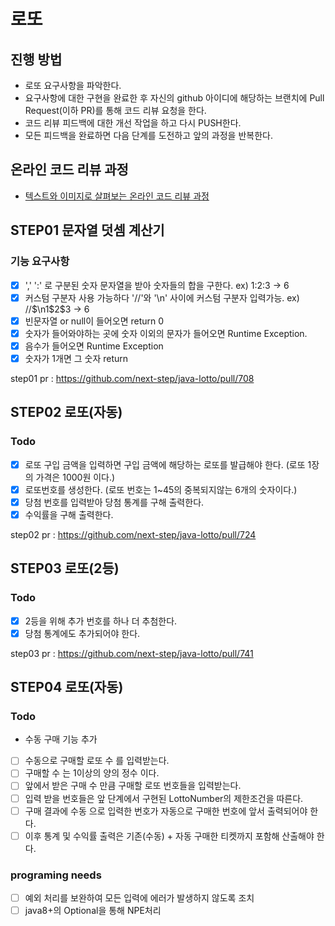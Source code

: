 # 로또
## 진행 방법
* 로또 요구사항을 파악한다.
* 요구사항에 대한 구현을 완료한 후 자신의 github 아이디에 해당하는 브랜치에 Pull Request(이하 PR)를 통해 코드 리뷰 요청을 한다.
* 코드 리뷰 피드백에 대한 개선 작업을 하고 다시 PUSH한다.
* 모든 피드백을 완료하면 다음 단계를 도전하고 앞의 과정을 반복한다.

## 온라인 코드 리뷰 과정
* [텍스트와 이미지로 살펴보는 온라인 코드 리뷰 과정](https://github.com/next-step/nextstep-docs/tree/master/codereview)

## STEP01 문자열 덧셈 계산기
### 기능 요구사항
- [x] ',' ':' 로 구분된 숫자 문자열을 받아 숫자들의 합을 구한다. ex) 1:2:3 -> 6
- [x] 커스텀 구분자 사용 가능하다 '//'와 '\n' 사이에 커스텀 구분자 입력가능. ex) //$\n1$2$3 -> 6
- [x] 빈문자열 or null이 들어오면 return 0
- [x] 숫자가 들어와야하는 곳에 숫자 이외의 문자가 들어오면 Runtime Exception.
- [x] 음수가 들어오면 Runtime Exception
- [x] 숫자가 1개면 그 숫자 return

step01 pr : https://github.com/next-step/java-lotto/pull/708

## STEP02 로또(자동)
### Todo
- [x] 로또 구입 금액을 입력하면 구입 금액에 해당하는 로또를 발급해야 한다. (로또 1장의 가격은 1000원 이다.)
- [x] 로또번호를 생성한다. (로또 번호는 1~45의 중복되지않는 6개의 숫자이다.)
- [x] 당첨 번호를 입력받아 당첨 통계를 구해 출력한다. 
- [x] 수익률을 구해 출력한다.

step02 pr : https://github.com/next-step/java-lotto/pull/724

## STEP03 로또(2등)
### Todo
- [x] 2등을 위해 추가 번호를 하나 더 추첨한다.
- [x] 당첨 통계에도 추가되어야 한다.

step03 pr : https://github.com/next-step/java-lotto/pull/741

## STEP04 로또(자동)
### Todo
- 수동 구매 기능 추가
- [ ] 수동으로 구매할 로또 수 를 입력받는다.
- [ ] 구매할 수 는 1이상의 양의 정수 이다.
- [ ] 앞에서 받은 구매 수 만큼 구매할 로또 번호들을 입력받는다. 
- [ ] 입력 받을 번호들은 앞 단계에서 구현된 LottoNumber의 제한조건을 따른다.
- [ ] 구매 결과에 수동 으로 입력한 번호가 자동으로 구매한 번호에 앞서 출력되어야 한다.
- [ ] 이후 통계 및 수익률 출력은 기존(수동) + 자동 구매한 티켓까지 포함해 산출해야 한다.

### programing needs
- [ ] 예외 처리를 보완하여 모든 입력에 에러가 발생하지 않도록 조치
- [ ] java8+의 Optional을 통해 NPE처리
